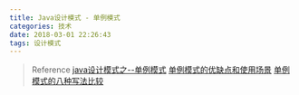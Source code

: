 ```yaml
---
title: Java设计模式 - 单例模式
categories: 技术
date: 2018-03-01 22:26:43
tags: 设计模式
---
```


> Reference
> [java设计模式之--单例模式](https://zhuanlan.zhihu.com/p/20831029)
> [单例模式的优缺点和使用场景](https://www.cnblogs.com/damsoft/p/6105122.html)
> [单例模式的八种写法比较](https://www.cnblogs.com/zhaoyan001/p/6365064.html)
